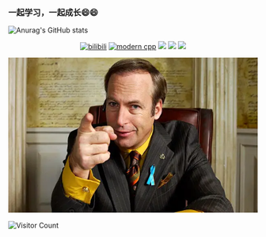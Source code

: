 ### 一起学习，一起成长😄😄
![Anurag's GitHub stats](https://github-readme-stats.vercel.app/api?username=YRDF&show_icons=true&theme=radical)

<div id="img" align=center>

[![bilibili](https://img.shields.io/badge/bilibili-yello)](https://www.bilibili.com/)
[![modern cpp](https://img.shields.io/badge/code-Modern%20C++-blue)](https://learn.microsoft.com/zh-cn/cpp/cpp/welcome-back-to-cpp-modern-cpp) 
![](https://img.shields.io/badge/没想好-Zzz-yellow) 
![](https://img.shields.io/badge/没想好-Zzz-red) 
![](https://img.shields.io/badge/没想好-Zzz-red)


</div>

![btc](pic1/btc.jpg)

![Visitor Count](https://profile-counter.glitch.me/YRDF/count.svg)
